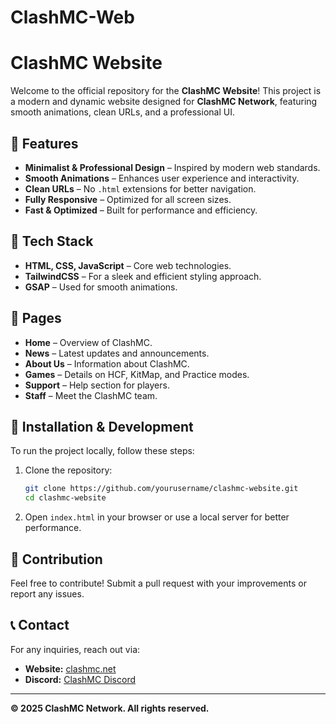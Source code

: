 # ClashMC-Web

# ClashMC Website

Welcome to the official repository for the **ClashMC Website**! This project is a modern and dynamic website designed for **ClashMC Network**, featuring smooth animations, clean URLs, and a professional UI.

## 🌟 Features
- **Minimalist & Professional Design** – Inspired by modern web standards.
- **Smooth Animations** – Enhances user experience and interactivity.
- **Clean URLs** – No `.html` extensions for better navigation.
- **Fully Responsive** – Optimized for all screen sizes.
- **Fast & Optimized** – Built for performance and efficiency.

## 🎨 Tech Stack
- **HTML, CSS, JavaScript** – Core web technologies.
- **TailwindCSS** – For a sleek and efficient styling approach.
- **GSAP** – Used for smooth animations.

## 📂 Pages
- **Home** – Overview of ClashMC.
- **News** – Latest updates and announcements.
- **About Us** – Information about ClashMC.
- **Games** – Details on HCF, KitMap, and Practice modes.
- **Support** – Help section for players.
- **Staff** – Meet the ClashMC team.

## 🚀 Installation & Development
To run the project locally, follow these steps:

1. Clone the repository:
   ```bash
   git clone https://github.com/yourusername/clashmc-website.git
   cd clashmc-website
   ```

2. Open `index.html` in your browser or use a local server for better performance.

## 📌 Contribution
Feel free to contribute! Submit a pull request with your improvements or report any issues.

## 📞 Contact
For any inquiries, reach out via:
- **Website:** [clashmc.net](https://clashmc.es)
- **Discord:** [ClashMC Discord](https://discord.gg/yourserver)

---
**© 2025 ClashMC Network. All rights reserved.**

